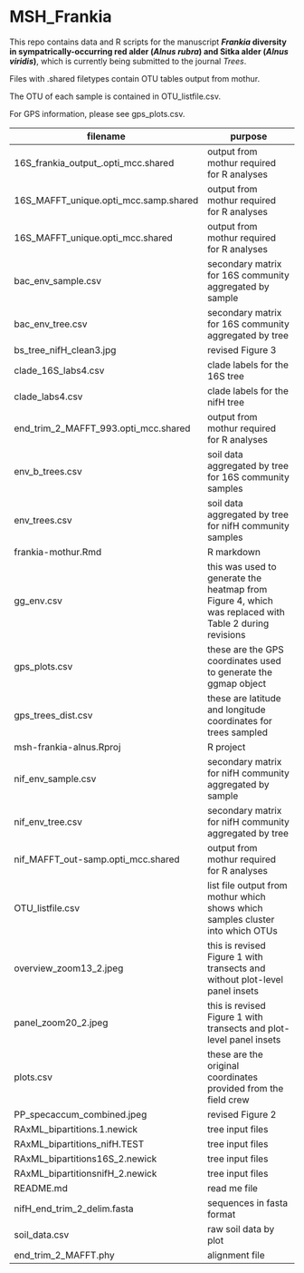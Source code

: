 # MSH_Frankia
This repo contains data and R scripts for the manuscript <b><i>Frankia</i> diversity in sympatrically-occurring red alder (<i>Alnus rubra</i>) and Sitka alder (<i>Alnus viridis</i>)</b>, which is currently being submitted to the journal <i>Trees</i>.

Files with .shared filetypes contain OTU tables output from mothur.

The OTU of each sample is contained in OTU_listfile.csv.

For GPS information, please see gps_plots.csv.

|	filename	|	purpose	|
|	------------	|	------------	|
|	16S_frankia_output_.opti_mcc.shared	|	output from mothur required for R analyses	|
|	16S_MAFFT_unique.opti_mcc.samp.shared	|	output from mothur required for R analyses	|
|	16S_MAFFT_unique.opti_mcc.shared	|	output from mothur required for R analyses	|
|	bac_env_sample.csv	|	secondary matrix for 16S community aggregated by sample	|
|	bac_env_tree.csv	|	secondary matrix for 16S community aggregated by tree	|
|	bs_tree_nifH_clean3.jpg	|	revised Figure 3	|
|	clade_16S_labs4.csv	|	clade labels for the 16S tree	|
|	clade_labs4.csv	|	clade labels for the nifH tree	|
|	end_trim_2_MAFFT_993.opti_mcc.shared	|	output from mothur required for R analyses	|
|	env_b_trees.csv	|	soil data aggregated by tree for 16S community samples	|
|	env_trees.csv	|	soil data aggregated by tree for nifH community samples	|
|	frankia-mothur.Rmd	|	R markdown	|
|	gg_env.csv	|	this was used to generate the heatmap from Figure 4, which was replaced with Table 2 during revisions	|
|	gps_plots.csv	|	these are the GPS coordinates used to generate the ggmap object	|
|	gps_trees_dist.csv	|	these are latitude and longitude coordinates for trees sampled	|
|	msh-frankia-alnus.Rproj	|	R project	|
|	nif_env_sample.csv	|	secondary matrix for nifH community aggregated by sample	|
|	nif_env_tree.csv	|	secondary matrix for nifH community aggregated by tree	|
|	nif_MAFFT_out-samp.opti_mcc.shared	|	output from mothur required for R analyses	|
|	OTU_listfile.csv	|	list file output from mothur which shows which samples cluster into which OTUs	|
|	overview_zoom13_2.jpeg	|	this is revised Figure 1 with transects and without plot-level panel insets	|
|	panel_zoom20_2.jpeg	|	this is revised Figure 1 with transects and plot-level panel insets	|
|	plots.csv	|	these are the original coordinates provided from the field crew	|
|	PP_specaccum_combined.jpeg	|	revised Figure 2	|
|	RAxML_bipartitions.1.newick	|	tree input files	|
|	RAxML_bipartitions_nifH.TEST	|	tree input files	|
|	RAxML_bipartitions16S_2.newick	|	tree input files	|
|	RAxML_bipartitionsnifH_2.newick	|	tree input files	|
|	README.md	|	read me file	|
|	nifH_end_trim_2_delim.fasta	|	sequences in fasta format	|
|	soil_data.csv	|	raw soil data by plot	|
|	end_trim_2_MAFFT.phy	|	alignment file	|


